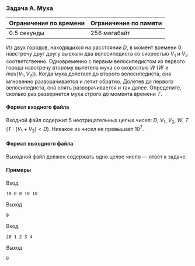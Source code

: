 

### Задача A. Муха

| Ограничение по времени      | Ограничение по памяти         |
|:----------------------------|:------------------------------|
|0.5 секунды|256 мегабайт|

Из двух городов, находящихся на расстоянии $D$, в момент времени $0$ навстречу друг другу выехали два велосипедиста со скоростью $V_1$ и $V_2$ соответственно. Одновременно с первым велосипедистом из первого города навстречу второму вылетела муха со скоростью $W$ ($W \ge max(V_1, V_2)$). Когда муха долетает до второго велосипедиста, она мгновенно разворачивается и летит обратно. Долетев до первого велосипедиста, она опять разворачивается и так далее. Определите, сколько раз развернется муха строго до момента времени $T$.

#### Формат входного файла

Входной файл содержит $5$ неотрицательных целых чисел: $D$, $V_1$, $V_2$, $W$, $T$ ($T \cdot (V_1 + V_2) < D$). Никакое из чисел не превышает $10^7$.


#### Формат выходного файла

Выходной файл должен содержать одно целое число — ответ к задаче.

#### Примеры

Вход
```
10 0 0 10 10
```

Выход
```
9
```
Вход
```
20 1 2 3 4
```

Выход
```
0
```
